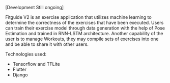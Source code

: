 [Development Still ongoing]


Fitguide V2 is an exercise application that utilizes machine learning to determine the correctness of the exercises that have been executed. Users can train their exercise model through data generation with the help of Pose Estimation and trained in RNN-LSTM architecture. Another capability of the user is to manage Workouts, they may compile sets of exercises into one and be able to share it with other users. 

Technologies used:
- Tensorflow and TFLite
- Flutter
- Django

  


